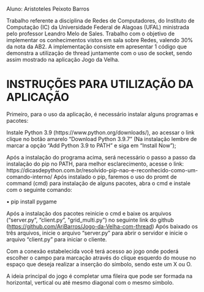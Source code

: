 Aluno: Aristoteles Peixoto Barros

Trabalho referente a disciplina de Redes de Computadores, do Instituto de Computação (IC) da Universidade Federal de Alagoas (UFAL) ministrada pelo professor Leandro Melo de Sales. Trabalho com o objetivo de implementar os conhecimentos vistos em sala sobre Redes, valendo 30% da nota da AB2. A implementação consiste em apresentar 1 código que demonstra a utilização de thread juntamente com o uso de socket, sendo assim mostrado na aplicação Jogo da Velha.

# INSTRUÇÕES PARA UTILIZAÇÃO DA APLICAÇÃO

Primeiro, para o uso da aplicação, é necessário instalar alguns programas e pacotes:

<p>
Instale Python 3.9 (https://www.python.org/downloads/), ao acessar o link clique no botão amarelo “Download Python 3.9.7” (Na instalação lembre de marcar a opção “Add Python 3.9 to PATH” e siga em “Install Now”);<p>
Após a instalação do programa acima, será necessário o passo a passo da instalação do pip no PATH, para melhor esclarecimento, acesse o link: https://dicasdepython.com.br/resolvido-pip-nao-e-reconhecido-como-um-comando-interno/
Após instalado o pip, faremos o uso do promt de command (cmd) para instalação de alguns pacotes, abra o cmd e instale com o seguinte comando:
<p>
 <a></a> • pip install pygame
</p>

Após a instalação dos pacotes reinicie o cmd e baixe os arquivos (“server.py”, “client.py”, "grid_multi.py")  no seguinte link do github (https://github.com/AriBarros/Jogo-da-Velha-com-thread)
Após baixado os três arquivos, inicie o arquivo “server.py” para abrir o servidor e inicie o arquivo “client.py” para iniciar o cliente. <p>

Com a conexão estabelecida você terá acesso ao jogo onde poderá escolher o campo para marcação através do clique esquerdo do mouse no espaço que deseja realizar a inserção do símbolo, sendo este um X ou O. <p>

A ideia principal do jogo é completar uma fileira que pode ser formada na horizontal, vertical ou até mesmo diagonal com o mesmo símbolo. 
